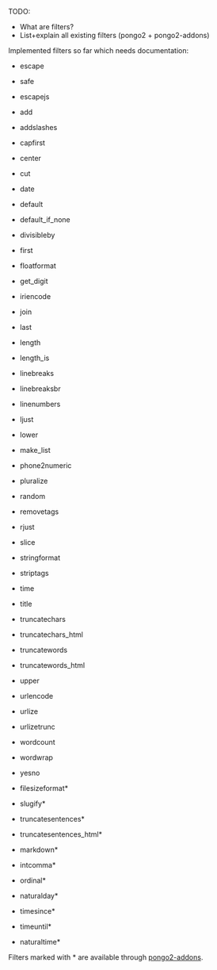 TODO:

* What are filters?
* List+explain all existing filters (pongo2 + pongo2-addons)

Implemented filters so far which needs documentation:

* escape
* safe
* escapejs
* add
* addslashes
* capfirst
* center
* cut
* date
* default
* default_if_none
* divisibleby
* first
* floatformat
* get_digit
* iriencode
* join
* last
* length
* length_is
* linebreaks
* linebreaksbr
* linenumbers
* ljust
* lower
* make_list
* phone2numeric
* pluralize
* random
* removetags
* rjust
* slice
* stringformat
* striptags
* time
* title
* truncatechars
* truncatechars_html
* truncatewords
* truncatewords_html
* upper
* urlencode
* urlize
* urlizetrunc
* wordcount
* wordwrap
* yesno

* filesizeformat*
* slugify*
* truncatesentences*
* truncatesentences_html*
* markdown*
* intcomma*
* ordinal*
* naturalday*
* timesince*
* timeuntil*
* naturaltime*

Filters marked with * are available through [pongo2-addons](https://github.com/flosch/pongo2-addons).
